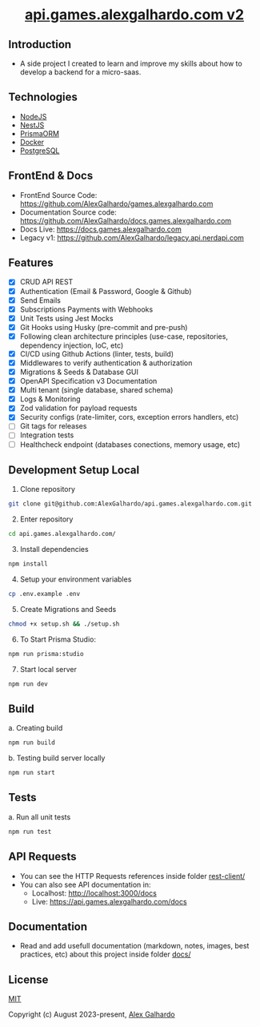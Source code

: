 <div align="center">
 <h1 align="center"><a href="https://api.games.alexgalhardo.com/" target="_blank">api.games.alexgalhardo.com v2</a></h1>
</div>

## Introduction

- A side project I created to learn and improve my skills about how to develop a backend for a micro-saas.

## Technologies
- [NodeJS](https://nodejs.org/en)
- [NestJS](https://nestjs.com/)
- [PrismaORM](https://www.prisma.io/)
- [Docker](https://docs.docker.com/)
- [PostgreSQL](https://www.postgresql.org/)

## FrontEnd & Docs
- FrontEnd Source Code: <https://github.com/AlexGalhardo/games.alexgalhardo.com>
- Documentation Source code: <https://github.com/AlexGalhardo/docs.games.alexgalhardo.com>
- Docs Live: <https://docs.games.alexgalhardo.com>
- Legacy v1: <https://github.com/AlexGalhardo/legacy.api.nerdapi.com>

## Features
- [x] CRUD API REST
- [x] Authentication (Email & Password, Google & Github)
- [x] Send Emails
- [x] Subscriptions Payments with Webhooks
- [x] Unit Tests using Jest Mocks
- [x] Git Hooks using Husky (pre-commit and pre-push)
- [x] Following clean architecture principles (use-case, repositories, dependency injection, IoC, etc)
- [x] CI/CD using Github Actions (linter, tests, build)
- [x] Middlewares to verify authentication & authorization
- [x] Migrations & Seeds & Database GUI
- [x]  OpenAPI Specification v3 Documentation
- [x] Multi tenant (single database, shared schema)
- [x] Logs & Monitoring
- [x] Zod validation for payload requests
- [x] Security configs (rate-limiter, cors, exception errors handlers, etc)
- [ ] Git tags for releases
- [ ] Integration tests
- [ ] Healthcheck endpoint (databases conections, memory usage, etc)

## Development Setup Local

1. Clone repository
```bash
git clone git@github.com:AlexGalhardo/api.games.alexgalhardo.com.git
```

2. Enter repository
```bash
cd api.games.alexgalhardo.com/
```

3. Install dependencies
```bash
npm install
```

4. Setup your environment variables
```bash
cp .env.example .env
```

5. Create Migrations and Seeds
```bash
chmod +x setup.sh && ./setup.sh
```

6. To Start Prisma Studio:
```bash
npm run prisma:studio
```

7. Start local server
```bash
npm run dev
```

## Build
a. Creating build
```bash
npm run build
```

b. Testing build server locally
```bash
npm run start
```

## Tests

a. Run all unit tests
```bash
npm run test
```

## API Requests

- You can see the HTTP Requests references inside folder [rest-client/](rest-client/)
- You can also see  API documentation in:
   - Localhost: <http://localhost:3000/docs>
   - Live: <https://api.games.alexgalhardo.com/docs>

## Documentation
- Read and add usefull documentation (markdown, notes, images, best practices, etc) about this project inside folder [docs/](docs/)

## License

[MIT](http://opensource.org/licenses/MIT)

Copyright (c) August 2023-present, [Alex Galhardo](https://github.com/AlexGalhardo)
